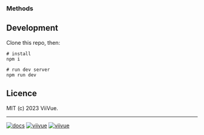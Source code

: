 ### Methods

## Development

Clone this repo, then:

```shell
# install
npm i

# run dev server
npm run dev
```

## Licence

MIT (c) 2023 ViiVue.

---

[![docs](https://badgen.net/badge/icon/EasyPopup?icon=github&label=GitHub&color=6495ED&scale=1.2)](https://github.com/viivue/easy-popup)
[![viivue](https://badgen.net/badge/made&nbsp;with&nbsp;&#x2665;&nbsp;by/ViiVue/f0ca05?scale=1.2)](https://github.com/viivue)
[![viivue](https://badgen.net/badge/Interactive&nbsp;Docs&nbsp;by/PhucBui/blue?scale=1.2)](https://github.com/phucbm)